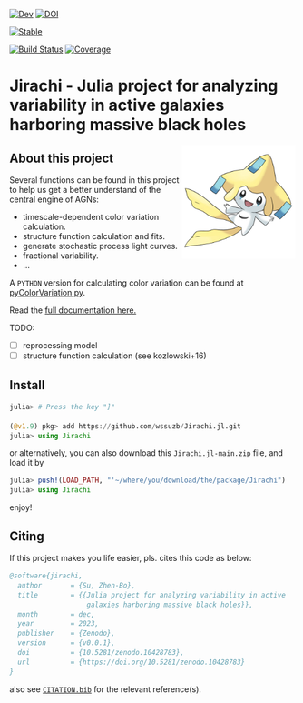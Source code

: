 [![Dev](https://img.shields.io/badge/docs-dev-blue.svg)](https://wssuzb.github.io/Jirachi.jl/dev/)
[![DOI](https://zenodo.org/badge/730485481.svg)](https://zenodo.org/doi/10.5281/zenodo.10428782)

[![Stable](https://img.shields.io/badge/docs-stable-blue.svg)](https://wssuzb.github.io/Jirachi.jl/stable/)

[![Build Status](https://github.com/wssuzb/Jirachi.jl/actions/workflows/CI.yml/badge.svg?branch=main)](https://github.com/wssuzb/Jirachi.jl/actions/workflows/CI.yml?query=branch%3Amain)
[![Coverage](https://codecov.io/gh/wssuzb/Jirachi.jl/branch/main/graph/badge.svg)](https://codecov.io/gh/wssuzb/Jirachi.jl)

# Jirachi - Julia project for analyzing variability in active galaxies harboring massive black holes

<img align="right" alt="jirachi" src="./test/fig/jirachi.jpeg" width="200" height="200"/>

## About this project

Several functions can be found in this project to help us get a better understand of the central engine of AGNs:

- timescale-dependent color variation calculation.
- structure function calculation and fits.
- generate stochastic process light curves.
- fractional variability.
- ...

A `PYTHON` version for calculating color variation can be found at [pyColorVariation.py](https://github.com/wssuzb/Jirachi.jl/blob/main/py/pyColorVariation.py).

Read the [full documentation here.](https://wssuzb.github.io/Jirachi.jl/dev/)

TODO:

- [ ] reprocessing model
- [ ] structure function calculation (see kozlowski+16)

## Install

```julia
julia> # Press the key "]"

(@v1.9) pkg> add https://github.com/wssuzb/Jirachi.jl.git
julia> using Jirachi
```

or alternatively, you can also download this `Jirachi.jl-main.zip` file, and load it by
```julia
julia> push!(LOAD_PATH, "'~/where/you/download/the/package/Jirachi")
julia> using Jirachi
```
enjoy!


## Citing

If this project makes you life easier, pls. cites this code as below:

```bib
@software{jirachi,
  author       = {Su, Zhen-Bo},
  title        = {{Julia project for analyzing variability in active 
                   galaxies harboring massive black holes}},
  month        = dec,
  year         = 2023,
  publisher    = {Zenodo},
  version      = {v0.0.1},
  doi          = {10.5281/zenodo.10428783},
  url          = {https://doi.org/10.5281/zenodo.10428783}
}
```

also see [`CITATION.bib`](CITATION.bib) for the relevant reference(s).
